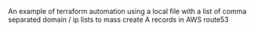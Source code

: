 An example of terraform automation using a local file with a list of comma separated domain / ip lists to mass create A records in AWS route53